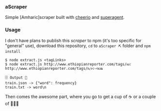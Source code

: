 ### aScraper
Simple [Amharic]scraper built with [cheerio](https://github.com/cheeriojs/cheerio) and [superagent](https://github.com/visionmedia/superagent).

### Usage
I don't have plans to publish this *scraper* to npm (it's too specific for "general" use), download this repository, `cd` to `aScraper ⛏` folder and `npm install`

```shell
$ node extract.js <tagLinks>
$ node extract.js http://www.ethiopianreporter.com/tags/ዜና http://www.ethiopianreporter.com/tags/ኪንና-ባህል
```

```
🗄 Output 🎉
train.json -> {"word": frequency}
train.txt -> word\n
```

Then comes the awesome part, where you go to get a cup of ☕️ or a couple of 🍺🍺🍺
